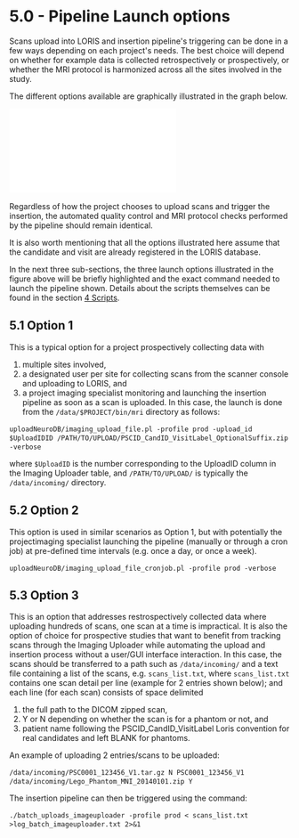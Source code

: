 # 5.0 - Pipeline Launch options

Scans upload into LORIS and insertion pipeline's triggering can be done in a few 
ways depending on each project's needs. The best choice will depend on whether 
for example data is collected retrospectively or prospectively, or whether the 
MRI protocol is harmonized across all the sites involved in the study.

The different options available are graphically illustrated in the graph below.

![UploadWorkFlow](images/UploadWorkflow.pdf)

Regardless of how the project chooses to upload scans and trigger the insertion, 
the automated quality control and MRI protocol checks performed by the pipeline 
should remain identical.

It is also worth mentioning that all the options illustrated here assume that 
the candidate and visit are already registered in the LORIS database.


In the next three sub-sections, the three launch options illustrated in the 
figure above will be briefly highlighted and the exact command needed to launch 
the pipeline shown.
Details about the scripts themselves can be found in the section 
[4 Scripts](04-Scripts.md).
 
## 5.1 Option 1

This is a typical option for a project prospectively collecting data with 

1. multiple sites involved, 
2. a designated user per site for collecting scans from the scanner console and 
uploading to LORIS, and 
3. a project imaging specialist monitoring and launching the insertion pipeline 
as soon as a scan is uploaded. In this case, the launch is done from the 
`/data/$PROJECT/bin/mri` directory as follows:

```
uploadNeuroDB/imaging_upload_file.pl -profile prod -upload_id $UploadIDID /PATH/TO/UPLOAD/PSCID_CandID_VisitLabel_OptionalSuffix.zip -verbose
```

where `$UploadID` is the number corresponding to the UploadID column in the 
Imaging Uploader table, and `/PATH/TO/UPLOAD/` is typically the 
`/data/incoming/` directory.


## 5.2 Option 2 

This option is used in similar scenarios as Option 1, but with potentially the 
projectimaging specialist launching the pipeline (manually or through a cron 
job) at pre-defined time intervals (e.g. once a day, or once a week).

```
uploadNeuroDB/imaging_upload_file_cronjob.pl -profile prod -verbose
```


## 5.3 Option 3

This is an option that addresses restrospectively collected data where uploading 
hundreds of scans, one scan at a time is impractical. It is also the option of 
choice for prospective studies that want to benefit from tracking scans through 
the Imaging Uploader while automating the upload and insertion process without 
a user/GUI interface interaction. 
In this case, the scans should be transferred to a path such as 
`/data/incoming/` and a text file containing a list of the scans, e.g. 
`scans_list.txt`, where `scans_list.txt` contains one scan detail per line 
(example for 2 entries shown below); and each line (for each scan) consists of 
space delimited 

1. the full path to the DICOM zipped scan, 
2. Y or N depending on whether the scan is for a phantom or not, and
3. patient name following the PSCID_CandID_VisitLabel Loris convention for real candidates 
and left BLANK for phantoms.

An example of uploading 2 entries/scans to be uploaded:
```
/data/incoming/PSC0001_123456_V1.tar.gz N PSC0001_123456_V1
/data/incoming/Lego_Phantom_MNI_20140101.zip Y
```

The insertion pipeline can then be triggered using the command:
```
./batch_uploads_imageuploader -profile prod < scans_list.txt >log_batch_imageuploader.txt 2>&1 

```
